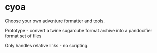 # cyoa

Choose your own adventure formatter and tools.

Prototype - convert a twine sugarcube format archive into a pandocifier format set of files

Only handles relative links - no scripting.
